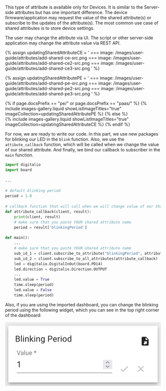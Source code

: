 This type of attribute is available only for Devices. It is similar to the Server-side attributes but has one important 
difference. The device firmware/application may request the value of the shared attribute(s) or subscribe to the updates 
of the attribute(s). The most common use case of shared attributes is to store device settings.

The user may change the attribute via UI. The script or other server-side application may change the attribute value via 
REST API.

{% assign updatingSharedAttributeCE = '
    ===
        image: /images/user-guide/attributes/add-shared-ce-src.png
    ===
        image: /images/user-guide/attributes/add-shared-ce2-src.png
    ===
        image: /images/user-guide/attributes/add-shared-ce3-src.png
    '
%}

{% assign updatingSharedAttributePE = '
    ===
        image: /images/user-guide/attributes/add-shared-pe-src.png
    ===
        image: /images/user-guide/attributes/add-shared-pe2-src.png
    ===
        image: /images/user-guide/attributes/add-shared-pe3-src.png
    '
%}

{% if page.docsPrefix == "pe/" or page.docsPrefix == "paas/" %}
    {% include images-gallery.liquid showListImageTitles="true" imageCollection=updatingSharedAttributePE %}
{% else %}  
    {% include images-gallery.liquid showListImageTitles="true" imageCollection=updatingSharedAttributeCE %}
{% endif %}

For now, we are ready to write our code. In this part, we use new packages for blinking our LED in the `blink` function.
Also, we use the `attibute_callback` function, which will be called when we change the value of our shared attribute. And 
finally, we bind our callback to subscriber in the `main` function.

```python
import digitalio
import board

...

# default blinking period
period = 1.0

# callback function that will call when we will change value of our Shared Attribute
def attribute_callback(client, result):
    print(client, result)
    # make sure that you paste YOUR shared attribute name
    period = result['blinkingPeriod']

def main():
    ...
    # make sure that you paste YOUR shared attribute name
    sub_id_1 = client.subscribe_to_attribute("blinkingPeriod", attribute_callback)
    sub_id_2 = client.subscribe_to_all_attributes(attribute_callback)
    led = digitalio.DigitalInOut(board.PD14)
    led.direction = digitalio.Direction.OUTPUT
    ...
    led.value = True
    time.sleep(period)
    led.value = False
    time.sleep(period)
```

Also, if you are using the imported dashboard, you can change the blinking period using the following widget, which you 
can see in the top right corner of the dashboard:

![](/images/devices-library/basic/single-board-computers/attribute-update-widget.png)
